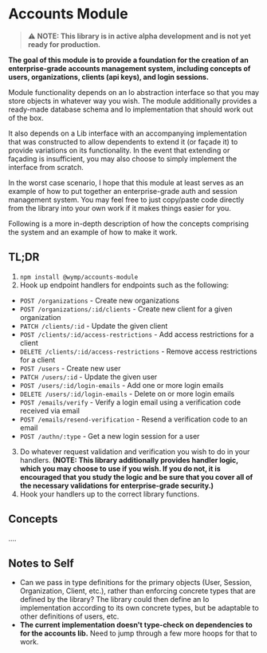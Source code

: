 Accounts Module
=========================================================================

> :warning: **NOTE: This library is in active alpha development and is not yet ready for 
>  production.**

**The goal of this module is to provide a foundation for the creation of an enterprise-grade
accounts management system, including concepts of users, organizations, clients (api keys), and
login sessions.**

Module functionality depends on an Io abstraction interface so that you may store objects in
whatever way you wish. The module additionally provides a ready-made database schema and Io
implementation that should work out of the box.

It also depends on a Lib interface with an accompanying implementation that was constructed to allow
dependents to extend it (or façade it) to provide variations on its functionality. In the event that
extending or façading is insufficient, you may also choose to simply implement the interface from
scratch.

In the worst case scenario, I hope that this module at least serves as an example of how to put
together an enterprise-grade auth and session management system. You may feel free to just
copy/paste code directly from the library into your own work if it makes things easier for you.

Following is a more in-depth description of how the concepts comprising the system and an example
of how to make it work.

## TL;DR

1. `npm install @wymp/accounts-module`
2. Hook up endpoint handlers for endpoints such as the following:
  * `POST /organizations` - Create new organizations
  * `POST /organizations/:id/clients` - Create new client for a given organization
  * `PATCH /clients/:id` - Update the given client
  * `POST /clients/:id/access-restrictions` - Add access restrictions for a client
  * `DELETE /clients/:id/access-restrictions` - Remove access restrictions for a client
  * `POST /users` - Create new user
  * `PATCH /users/:id` - Update the given user
  * `POST /users/:id/login-emails` - Add one or more login emails
  * `DELETE /users/:id/login-emails` - Delete on or more login emails
  * `POST /emails/verify` - Verify a login email using a verification code received via email
  * `POST /emails/resend-verification` - Resend a verification code to an email
  * `POST /authn/:type` - Get a new login session for a user
3. Do whatever request validation and verification you wish to do in your handlers. **(NOTE: This
   library additionally provides handler logic, which you may choose to use if you wish. If you
   do not, it is encouraged that you study the logic and be sure that you cover all of the
   necessary validations for enterprise-grade security.)**
4. Hook your handlers up to the correct library functions.

## Concepts

....

## Notes to Self

* Can we pass in type definitions for the primary objects (User, Session, Organization, Client,
  etc.), rather than enforcing concrete types that are defined by the library? The library could
  then define an Io implementation according to its own concrete types, but be adaptable to other
  definitions of users, etc.
* **The current implementation doesn't type-check on dependencies to for the accounts lib.** Need
  to jump through a few more hoops for that to work.
